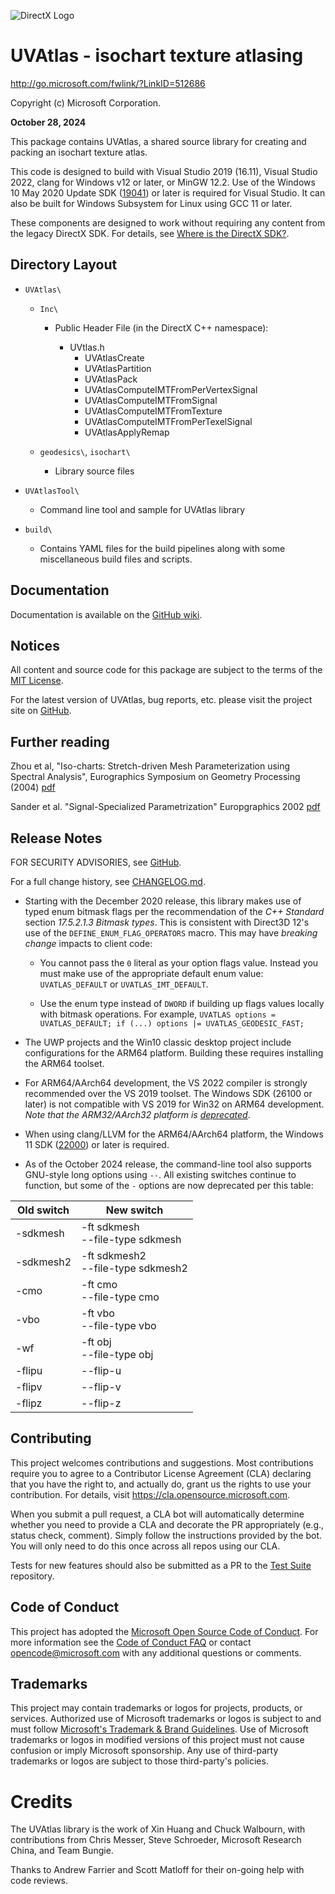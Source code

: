 ![DirectX Logo](https://raw.githubusercontent.com/wiki/Microsoft/UVAtlas/Dx_logo.GIF)

# UVAtlas - isochart texture atlasing

http://go.microsoft.com/fwlink/?LinkID=512686

Copyright (c) Microsoft Corporation.

**October 28, 2024**

This package contains UVAtlas, a shared source library for creating and packing an isochart texture atlas.

This code is designed to build with Visual Studio 2019 (16.11), Visual Studio 2022, clang for Windows v12 or later, or MinGW 12.2. Use of the Windows 10 May 2020 Update SDK ([19041](https://walbourn.github.io/windows-10-may-2020-update-sdk/)) or later is required for Visual Studio. It can also be built for Windows Subsystem for Linux using GCC 11 or later.

These components are designed to work without requiring any content from the legacy DirectX SDK. For details, see [Where is the DirectX SDK?](https://aka.ms/dxsdk).

## Directory Layout

* ``UVAtlas\``

  + ``Inc\``

    + Public Header File (in the DirectX C++ namespace):

      * UVtlas.h
        - UVAtlasCreate
        - UVAtlasPartition
        - UVAtlasPack
        - UVAtlasComputeIMTFromPerVertexSignal
        - UVAtlasComputeIMTFromSignal
        - UVAtlasComputeIMTFromTexture
        - UVAtlasComputeIMTFromPerTexelSignal
        - UVAtlasApplyRemap

  * ``geodesics\``, ``isochart\``

    + Library source files

* ``UVAtlasTool\``

  + Command line tool and sample for UVAtlas library

* ``build\``

  + Contains YAML files for the build pipelines along with some miscellaneous build files and scripts.

## Documentation

Documentation is available on the [GitHub wiki](https://github.com/Microsoft/UVAtlas/wiki).

## Notices

All content and source code for this package are subject to the terms of the [MIT License](https://github.com/microsoft/UVAtlas/blob/main/LICENSE).

For the latest version of UVAtlas, bug reports, etc. please visit the project site on [GitHub](https://github.com/microsoft/UVAtlas).

## Further reading

Zhou et al, "Iso-charts: Stretch-driven Mesh Parameterization using Spectral Analysis",
Eurographics Symposium on Geometry Processing (2004) [pdf](
http://research.microsoft.com/en-us/um/people/johnsny/papers/isochart.pdf)

Sander et al. "Signal-Specialized Parametrization" Europgraphics 2002 [pdf](http://research.microsoft.com/en-us/um/people/johnsny/papers/ssp.pdf)

## Release Notes

FOR SECURITY ADVISORIES, see [GitHub](https://github.com/microsoft/UVAtlas/security/advisories).

For a full change history, see [CHANGELOG.md](https://github.com/microsoft/UVAtlas/blob/main/CHANGELOG.md).

* Starting with the December 2020 release, this library makes use of typed enum bitmask flags per the recommendation of the _C++ Standard_ section *17.5.2.1.3 Bitmask types*. This is consistent with Direct3D 12's use of the ``DEFINE_ENUM_FLAG_OPERATORS`` macro. This may have *breaking change* impacts to client code:

  * You cannot pass the ``0`` literal as your option flags value. Instead you must make use of the appropriate default enum value: ``UVATLAS_DEFAULT`` or ``UVATLAS_IMT_DEFAULT``.

  * Use the enum type instead of ``DWORD`` if building up flags values locally with bitmask operations. For example, ``UVATLAS options = UVATLAS_DEFAULT; if (...) options |= UVATLAS_GEODESIC_FAST;``

* The UWP projects and the Win10 classic desktop project include configurations for the ARM64 platform. Building these requires installing the ARM64 toolset.

* For ARM64/AArch64 development, the VS 2022 compiler is strongly recommended over the VS 2019 toolset. The Windows SDK (26100 or later) is not compatible with VS 2019 for Win32 on ARM64 development. *Note that the ARM32/AArch32 platform is [deprecated](https://learn.microsoft.com/windows/arm/arm32-to-arm64)*.

* When using clang/LLVM for the ARM64/AArch64 platform, the Windows 11 SDK ([22000](https://walbourn.github.io/windows-sdk-for-windows-11/)) or later is required.

* As of the October 2024 release, the command-line tool also supports GNU-style long options using ``--``. All existing switches continue to function, but some of the `-` options are now deprecated per this table:

|Old switch|New switch|
|---|---|
|-sdkmesh|-ft sdkmesh<br />--file-type sdkmesh|
|-sdkmesh2|-ft sdkmesh2<br />--file-type sdkmesh2|
|-cmo|-ft cmo<br />--file-type cmo|
|-vbo|-ft vbo<br />--file-type vbo|
|-wf|-ft obj<br />--file-type obj|
|-flipu|--flip-u|
|-flipv|--flip-v|
|-flipz|--flip-z|

## Contributing

This project welcomes contributions and suggestions. Most contributions require you to agree to a Contributor License Agreement (CLA) declaring that you have the right to, and actually do, grant us the rights to use your contribution. For details, visit https://cla.opensource.microsoft.com.

When you submit a pull request, a CLA bot will automatically determine whether you need to provide a CLA and decorate the PR appropriately (e.g., status check, comment). Simply follow the instructions provided by the bot. You will only need to do this once across all repos using our CLA.

Tests for new features should also be submitted as a PR to the [Test Suite](https://github.com/walbourn/uvatlastest/wiki) repository.

## Code of Conduct

This project has adopted the [Microsoft Open Source Code of Conduct](https://opensource.microsoft.com/codeofconduct/). For more information see the [Code of Conduct FAQ](https://opensource.microsoft.com/codeofconduct/faq/) or contact [opencode@microsoft.com](mailto:opencode@microsoft.com) with any additional questions or comments.

## Trademarks

This project may contain trademarks or logos for projects, products, or services. Authorized use of Microsoft trademarks or logos is subject to and must follow [Microsoft's Trademark & Brand Guidelines](https://www.microsoft.com/en-us/legal/intellectualproperty/trademarks/usage/general). Use of Microsoft trademarks or logos in modified versions of this project must not cause confusion or imply Microsoft sponsorship. Any use of third-party trademarks or logos are subject to those third-party's policies.

# Credits

The UVAtlas library is the work of Xin Huang and Chuck Walbourn, with contributions from Chris Messer, Steve Schroeder, Microsoft Research China, and Team Bungie.

Thanks to Andrew Farrier and Scott Matloff for their on-going help with code reviews.
